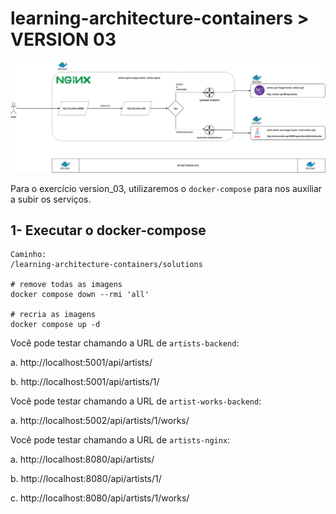 # learning-architecture-containers > VERSION 03

![Architecture](../img/solution-v02.png)

Para o exercício version_03, utilizaremos o `docker-compose` para nos auxiliar a subir os serviços.

## 1- Executar o docker-compose

```
Caminho: 
/learning-architecture-containers/solutions

# remove todas as imagens
docker compose down --rmi 'all'

# recria as imagens
docker compose up -d
```

Você pode testar chamando a URL de `artists-backend`: 

a. http://localhost:5001/api/artists/

b. http://localhost:5001/api/artists/1/


Você pode testar chamando a URL de `artist-works-backend`: 

a. http://localhost:5002/api/artists/1/works/


Você pode testar chamando a URL de `artists-nginx`:  

a. http://localhost:8080/api/artists/

b. http://localhost:8080/api/artists/1/

c. http://localhost:8080/api/artists/1/works/
